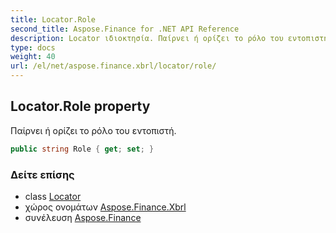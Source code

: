 ```yaml
---
title: Locator.Role
second_title: Aspose.Finance for .NET API Reference
description: Locator ιδιοκτησία. Παίρνει ή ορίζει το ρόλο του εντοπιστή.
type: docs
weight: 40
url: /el/net/aspose.finance.xbrl/locator/role/
---
```

## Locator.Role property

Παίρνει ή ορίζει το ρόλο του εντοπιστή.

```csharp
public string Role { get; set; }
```

### Δείτε επίσης

* class [Locator](../)
* χώρος ονομάτων [Aspose.Finance.Xbrl](../../locator/)
* συνέλευση [Aspose.Finance](../../../)


